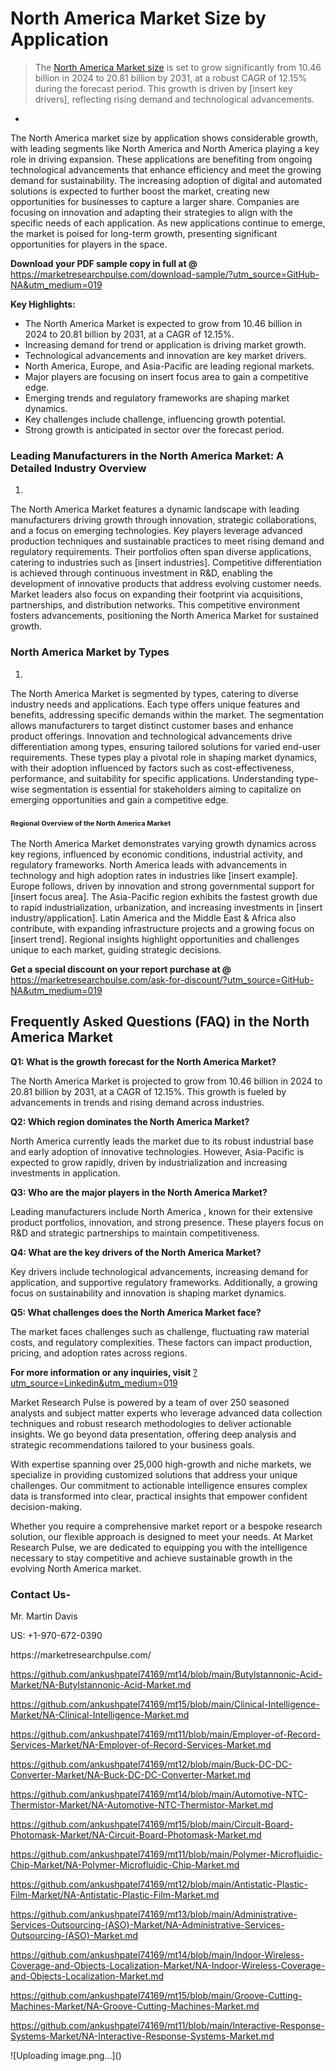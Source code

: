 <h1>North America  Market&nbsp;Size by Application</h1><blockquote><p>The <a href="https://marketresearchpulse.com/download-sample/?utm_source=GitHub-NA&amp;utm_medium=019">North America  Market size</a> is set to grow significantly from 10.46 billion in 2024 to 20.81 billion by 2031, at a robust CAGR of 12.15% during the forecast period. This growth is driven by [insert key drivers], reflecting rising demand and technological advancements.</p></blockquote><ul><li></li></ul><p>The North America  market size by application shows considerable growth, with leading segments like North America  and North America  playing a key role in driving expansion. These applications are benefiting from ongoing technological advancements that enhance efficiency and meet the growing demand for sustainability. The increasing adoption of digital and automated solutions is expected to further boost the market, creating new opportunities for businesses to capture a larger share. Companies are focusing on innovation and adapting their strategies to align with the specific needs of each application. As new applications continue to emerge, the market is poised for long-term growth, presenting significant opportunities for players in the space.</p><p><strong>Download your PDF sample copy in full at @ </strong><a href="https://marketresearchpulse.com/download-sample/?utm_source=GitHub-NA&amp;utm_medium=019">https://marketresearchpulse.com/download-sample/?utm_source=GitHub-NA&amp;utm_medium=019</a></p><p><strong>Key Highlights: </strong></p><ul><li>The North America  Market is expected to grow from 10.46 billion in 2024 to 20.81 billion by 2031, at a CAGR of 12.15%.</li><li>Increasing demand for trend or application is driving market growth.</li><li>Technological advancements and innovation are key market drivers.</li><li>North America, Europe, and Asia-Pacific are leading regional markets.</li><li>Major players are focusing on insert focus area to gain a competitive edge.</li><li>Emerging trends and regulatory frameworks are shaping market dynamics.</li><li>Key challenges include challenge, influencing growth potential.</li><li>Strong growth is anticipated in sector over the forecast period.</li></ul><h3>Leading Manufacturers in the North America  Market: A Detailed Industry Overview</h3><ol><li></li></ol><div class="flex max-w-full flex-col flex-grow"><div class="min-h-8 text-message flex w-full flex-col items-end gap-2 whitespace-normal break-words [.text-message+&amp;]:mt-5" dir="auto" data-message-author-role="assistant" data-message-id="fd8432e4-4910-450d-b182-61b7bfb0a01f" data-message-model-slug="gpt-4o"><div class="flex w-full flex-col gap-1 empty:hidden first:pt-[3px]"><div class="markdown prose w-full break-words dark:prose-invert light"><p>The North America  Market features a dynamic landscape with leading manufacturers driving growth through innovation, strategic collaborations, and a focus on emerging technologies. Key players leverage advanced production techniques and sustainable practices to meet rising demand and regulatory requirements. Their portfolios often span diverse applications, catering to industries such as [insert industries]. Competitive differentiation is achieved through continuous investment in R&amp;D, enabling the development of innovative products that address evolving customer needs. Market leaders also focus on expanding their footprint via acquisitions, partnerships, and distribution networks. This competitive environment fosters advancements, positioning the North America  Market for sustained growth.</p></div></div></div></div><h3>North America  Market by Types</h3><ol><li></li></ol><div class="flex max-w-full flex-col flex-grow"><div class="min-h-8 text-message flex w-full flex-col items-end gap-2 whitespace-normal break-words [.text-message+&amp;]:mt-5" dir="auto" data-message-author-role="assistant" data-message-id="084470be-0bb7-4664-bddf-5156b4f41249" data-message-model-slug="gpt-4o-mini"><div class="flex w-full flex-col gap-1 empty:hidden first:pt-[3px]"><div class="markdown prose w-full break-words dark:prose-invert light"><p>The North America  Market is segmented by types, catering to diverse industry needs and applications. Each type offers unique features and benefits, addressing specific demands within the market. The segmentation allows manufacturers to target distinct customer bases and enhance product offerings. Innovation and technological advancements drive differentiation among types, ensuring tailored solutions for varied end-user requirements. These types play a pivotal role in shaping market dynamics, with their adoption influenced by factors such as cost-effectiveness, performance, and suitability for specific applications. Understanding type-wise segmentation is essential for stakeholders aiming to capitalize on emerging opportunities and gain a competitive edge.</p></div></div></div></div><h3><span style="font-size: 11px;">Regional Overview of the North America  Market</span></h3><div class="flex max-w-full flex-col flex-grow"><div class="min-h-8 text-message flex w-full flex-col items-end gap-2 whitespace-normal break-words [.text-message+&amp;]:mt-5" dir="auto" data-message-author-role="assistant" data-message-id="e9038762-ce64-4e30-91c9-9bd413514231" data-message-model-slug="gpt-4o-mini"><div class="flex w-full flex-col gap-1 empty:hidden first:pt-[3px]"><div class="markdown prose w-full break-words dark:prose-invert light"><p>The North America  Market demonstrates varying growth dynamics across key regions, influenced by economic conditions, industrial activity, and regulatory frameworks. North America leads with advancements in technology and high adoption rates in industries like [insert example]. Europe follows, driven by innovation and strong governmental support for [insert focus area]. The Asia-Pacific region exhibits the fastest growth due to rapid industrialization, urbanization, and increasing investments in [insert industry/application]. Latin America and the Middle East &amp; Africa also contribute, with expanding infrastructure projects and a growing focus on [insert trend]. Regional insights highlight opportunities and challenges unique to each market, guiding strategic decisions.</p></div></div></div></div><p><strong>Get a special discount on your report purchase at @ </strong><a href="https://marketresearchpulse.com/ask-for-discount/?utm_source=GitHub-NA&amp;utm_medium=019">https://marketresearchpulse.com/ask-for-discount/?utm_source=GitHub-NA&amp;utm_medium=019</a></p><h2>Frequently Asked Questions (FAQ) in the North America  Market</h2><p><strong>Q1: What is the growth forecast for the North America  Market?</strong></p><p>The North America  Market is projected to grow from 10.46 billion in 2024 to 20.81 billion by 2031, at a CAGR of 12.15%. This growth is fueled by advancements in trends and rising demand across industries.</p><p><strong>Q2: Which region dominates the North America  Market?</strong></p><p>North America currently leads the market due to its robust industrial base and early adoption of innovative technologies. However, Asia-Pacific is expected to grow rapidly, driven by industrialization and increasing investments in application.</p><p><strong>Q3: Who are the major players in the North America  Market?</strong></p><p>Leading manufacturers include North America , known for their extensive product portfolios, innovation, and strong presence. These players focus on R&amp;D and strategic partnerships to maintain competitiveness.</p><p><strong>Q4: What are the key drivers of the North America  Market?</strong></p><p>Key drivers include technological advancements, increasing demand for application, and supportive regulatory frameworks. Additionally, a growing focus on sustainability and innovation is shaping market dynamics.</p><p><strong>Q5: What challenges does the North America  Market face?</strong></p><p>The market faces challenges such as challenge, fluctuating raw material costs, and regulatory complexities. These factors can impact production, pricing, and adoption rates across regions.</p><p><strong>For more information or any inquiries, visit&nbsp;</strong><a href="?utm_source=Linkedin&utm_medium=019">?utm_source=Linkedin&utm_medium=019</a></p><p>Market Research Pulse is powered by a team of over 250 seasoned analysts and subject matter experts who leverage advanced data collection techniques and robust research methodologies to deliver actionable insights. We go beyond data presentation, offering deep analysis and strategic recommendations tailored to your business goals.</p><p>With expertise spanning over 25,000 high-growth and niche markets, we specialize in providing customized solutions that address your unique challenges. Our commitment to actionable intelligence ensures complex data is transformed into clear, practical insights that empower confident decision-making.</p><p>Whether you require a comprehensive market report or a bespoke research solution, our flexible approach is designed to meet your needs. At Market Research Pulse, we are dedicated to equipping you with the intelligence necessary to stay competitive and achieve sustainable growth in the evolving North America  market.</p><h3><strong>Contact Us-</strong></h3><p>Mr. Martin Davis</p><p>US: +1-970-672-0390</p><p>https://marketresearchpulse.com/</p><p><a href="https://github.com/ankushpatel74169/mt14/blob/main/Butylstannonic-Acid-Market/NA-Butylstannonic-Acid-Market.md">https://github.com/ankushpatel74169/mt14/blob/main/Butylstannonic-Acid-Market/NA-Butylstannonic-Acid-Market.md</a></p><p><a href="https://github.com/ankushpatel74169/mt15/blob/main/Clinical-Intelligence-Market/NA-Clinical-Intelligence-Market.md">https://github.com/ankushpatel74169/mt15/blob/main/Clinical-Intelligence-Market/NA-Clinical-Intelligence-Market.md</a></p><p><a href="https://github.com/ankushpatel74169/mt11/blob/main/Employer-of-Record-Services-Market/NA-Employer-of-Record-Services-Market.md">https://github.com/ankushpatel74169/mt11/blob/main/Employer-of-Record-Services-Market/NA-Employer-of-Record-Services-Market.md</a></p><p><a href="https://github.com/ankushpatel74169/mt12/blob/main/Buck-DC-DC-Converter-Market/NA-Buck-DC-DC-Converter-Market.md">https://github.com/ankushpatel74169/mt12/blob/main/Buck-DC-DC-Converter-Market/NA-Buck-DC-DC-Converter-Market.md</a></p><p><a href="https://github.com/ankushpatel74169/mt14/blob/main/Automotive-NTC-Thermistor-Market/NA-Automotive-NTC-Thermistor-Market.md">https://github.com/ankushpatel74169/mt14/blob/main/Automotive-NTC-Thermistor-Market/NA-Automotive-NTC-Thermistor-Market.md</a></p><p><a href="https://github.com/ankushpatel74169/mt15/blob/main/Circuit-Board-Photomask-Market/NA-Circuit-Board-Photomask-Market.md">https://github.com/ankushpatel74169/mt15/blob/main/Circuit-Board-Photomask-Market/NA-Circuit-Board-Photomask-Market.md</a></p><p><a href="https://github.com/ankushpatel74169/mt11/blob/main/Polymer-Microfluidic-Chip-Market/NA-Polymer-Microfluidic-Chip-Market.md">https://github.com/ankushpatel74169/mt11/blob/main/Polymer-Microfluidic-Chip-Market/NA-Polymer-Microfluidic-Chip-Market.md</a></p><p><a href="https://github.com/ankushpatel74169/mt12/blob/main/Antistatic-Plastic-Film-Market/NA-Antistatic-Plastic-Film-Market.md">https://github.com/ankushpatel74169/mt12/blob/main/Antistatic-Plastic-Film-Market/NA-Antistatic-Plastic-Film-Market.md</a></p><p><a href="https://github.com/ankushpatel74169/mt13/blob/main/Administrative-Services-Outsourcing-(ASO)-Market/NA-Administrative-Services-Outsourcing-(ASO)-Market.md">https://github.com/ankushpatel74169/mt13/blob/main/Administrative-Services-Outsourcing-(ASO)-Market/NA-Administrative-Services-Outsourcing-(ASO)-Market.md</a></p><p><a href="https://github.com/ankushpatel74169/mt14/blob/main/Indoor-Wireless-Coverage-and-Objects-Localization-Market/NA-Indoor-Wireless-Coverage-and-Objects-Localization-Market.md">https://github.com/ankushpatel74169/mt14/blob/main/Indoor-Wireless-Coverage-and-Objects-Localization-Market/NA-Indoor-Wireless-Coverage-and-Objects-Localization-Market.md</a></p><p><a href="https://github.com/ankushpatel74169/mt15/blob/main/Groove-Cutting-Machines-Market/NA-Groove-Cutting-Machines-Market.md">https://github.com/ankushpatel74169/mt15/blob/main/Groove-Cutting-Machines-Market/NA-Groove-Cutting-Machines-Market.md</a></p><p><a href="https://github.com/ankushpatel74169/mt11/blob/main/Interactive-Response-Systems-Market/NA-Interactive-Response-Systems-Market.md">https://github.com/ankushpatel74169/mt11/blob/main/Interactive-Response-Systems-Market/NA-Interactive-Response-Systems-Market.md</a></p>
![Uploading image.png…]()

